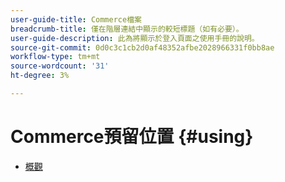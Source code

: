 ```yaml
---
user-guide-title: Commerce檔案
breadcrumb-title: 僅在階層連結中顯示的較短標題（如有必要）。
user-guide-description: 此為將顯示於登入頁面之使用手冊的說明。
source-git-commit: 0d0c3c1cb2d0af48352afbe2028966331f0bb8ae
workflow-type: tm+mt
source-wordcount: '31'
ht-degree: 3%

---
```



# Commerce預留位置 {#using}

+ [概觀](overview.md)
